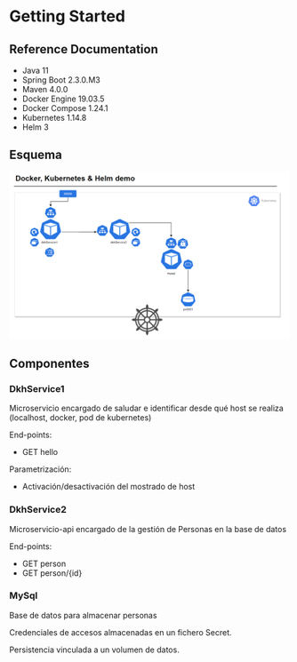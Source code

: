 # Getting Started

## Reference Documentation

* Java 11
* Spring Boot 2.3.0.M3
* Maven 4.0.0
* Docker Engine 19.03.5
* Docker Compose 1.24.1
* Kubernetes 1.14.8
* Helm 3

## Esquema

![Esquema](https://github.com/peterm85/dkh/blob/master/dkh-schema.PNG)

## Componentes

### DkhService1

Microservicio encargado de saludar e identificar desde qué host se realiza (localhost, docker, pod de kubernetes)

End-points:
* GET hello 

Parametrización:
* Activación/desactivación del mostrado de host

### DkhService2

Microservicio-api encargado de la gestión de Personas en la base de datos

End-points:
* GET person
* GET person/{id}

### MySql

Base de datos para almacenar personas

Credenciales de accesos almacenadas en un fichero Secret.

Persistencia vinculada a un volumen de datos.


